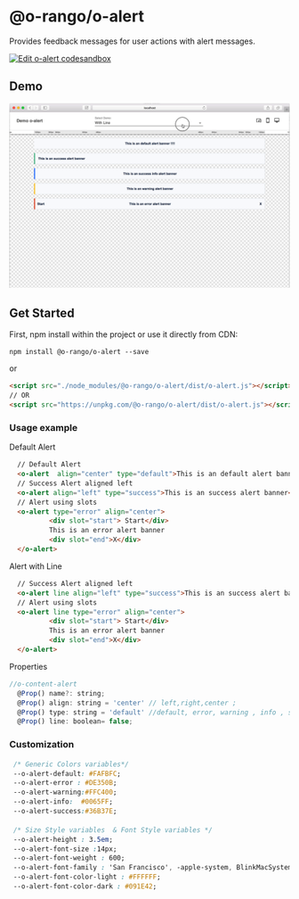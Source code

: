 # @o-rango/o-alert
Provides feedback messages for  user actions with alert messages.

[![Edit o-alert codesandbox](https://codesandbox.io/static/img/play-codesandbox.svg)](https://codesandbox.io/s/n7m2y31n44)

## Demo
![](./docs/o-alert_demo.gif)

## Get Started 
First, npm install within the project or use it directly from CDN:

```
npm install @o-rango/o-alert --save
```
or
```html
<script src="./node_modules/@o-rango/o-alert/dist/o-alert.js"></script>
// OR
<script src="https://unpkg.com/@o-rango/o-alert/dist/o-alert.js"></script>
```

### Usage example 

Default Alert

```html
  // Default Alert
  <o-alert  align="center" type="default">This is an default alert banner !!!!</o-alert>
  // Success Alert aligned left
  <o-alert align="left" type="success">This is an success alert banner</o-alert>
  // Alert using slots 
  <o-alert type="error" align="center">
          <div slot="start"> Start</div>
          This is an error alert banner
          <div slot="end">X</div>
  </o-alert>
```


Alert with Line

```html
  // Success Alert aligned left
  <o-alert line align="left" type="success">This is an success alert banner</o-alert>
  // Alert using slots 
  <o-alert line type="error" align="center">
          <div slot="start"> Start</div>
          This is an error alert banner
          <div slot="end">X</div>
  </o-alert>
```



Properties

```js
//o-content-alert
  @Prop() name?: string;
  @Prop() align: string = 'center' // left,right,center ;
  @Prop() type: string = 'default' //default, error, warning , info , success;
  @Prop() line: boolean= false;

```


### Customization 


```css
 /* Generic Colors variables*/
 --o-alert-default: #FAFBFC;
 --o-alert-error : #DE350B;
 --o-alert-warning:#FFC400;
 --o-alert-info:  #0065FF;
 --o-alert-success:#36B37E;

 /* Size Style variables  & Font Style variables */
 --o-alert-height : 3.5em;
 --o-alert-font-size :14px;
 --o-alert-font-weight : 600;
 --o-alert-font-family : 'San Francisco', -apple-system, BlinkMacSystemFont, '.SFNSText-Regular', 'Helvetica Neue', Helvetica, sans-serif;
 --o-alert-font-color-light : #FFFFFF;
 --o-alert-font-color-dark : #091E42;

```
